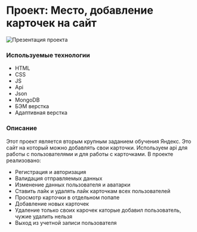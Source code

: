 # Проект: Место, добавление карточек на сайт

![Презентация проекта](./frontend/src/images/25-09-2023-16_42_21.gif)

### Используемые технологии
* HTML
* CSS
* JS
* Api
* Json
* MongoDB
* БЭМ верстка
* Адаптивная верстка

### Описание
Этот проект является вторым крупным заданием обучения Яндекс. Это сайт на который можно добавлять свои карточки. Используем api для работы с пользователями и для работы с карточками. В проекте реализовано:
* Регистрация и авторизация
* Валидация отправляемых данных 
* Изменение данных пользователя и аватарки
* Ставить лайк и удалять лайк карточкам всех пользователей
* Просмотр карточки в отдельном попапе
* Добавление новых карточек
* Удаление только своих карочек каторые добавил пользователь, чужие удалить нельзя
* Выход из учетной записи пользователя
